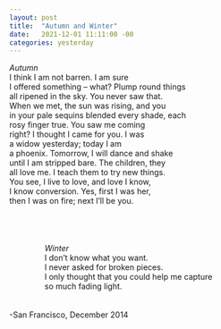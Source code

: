 ```yaml
---
layout: post
title:  "Autumn and Winter"
date:   2021-12-01 11:11:00 -00
categories: yesterday
---
```

*Autumn*
<br/>
I think I am not barren. I am sure<br/>
I offered something – what?  Plump round things<br/>
all ripened in the sky. You never saw that.<br/>
When we met, the sun was rising, and you<br/>
in your pale sequins blended every shade, each<br/>
rosy finger true. You saw me coming<br/>
right? I thought I came for you. I was<br/>
a widow yesterday; today I am<br/>
a phoenix. Tomorrow, I will dance and shake<br/>
until I am stripped bare. The children, they<br/>
all love me. I teach them to try new things.<br/>
You see, I live to love, and love I know,<br/>
I know conversion. Yes, first I was her,<br/>
then I was on fire; next I’ll be you.<br/>
<br/>
<br/>
<br/>                       
&nbsp;&nbsp;&nbsp;&nbsp;&nbsp;&nbsp;&nbsp;&nbsp;&nbsp;&nbsp;&nbsp;&nbsp;&nbsp;&nbsp;&nbsp;&nbsp;*Winter*                      
&nbsp;&nbsp;&nbsp;&nbsp;&nbsp;&nbsp;&nbsp;&nbsp;&nbsp;&nbsp;&nbsp;&nbsp;&nbsp;&nbsp;&nbsp;&nbsp;I don’t know what you want.<br/>
&nbsp;&nbsp;&nbsp;&nbsp;&nbsp;&nbsp;&nbsp;&nbsp;&nbsp;&nbsp;&nbsp;&nbsp;&nbsp;&nbsp;&nbsp;&nbsp;I never asked for broken pieces.<br/>
&nbsp;&nbsp;&nbsp;&nbsp;&nbsp;&nbsp;&nbsp;&nbsp;&nbsp;&nbsp;&nbsp;&nbsp;&nbsp;&nbsp;&nbsp;&nbsp;I only thought that you could help me capture<br/>
&nbsp;&nbsp;&nbsp;&nbsp;&nbsp;&nbsp;&nbsp;&nbsp;&nbsp;&nbsp;&nbsp;&nbsp;&nbsp;&nbsp;&nbsp;&nbsp;so much fading light.
<br/>
<br/>
<br/>
-San Francisco, December 2014

